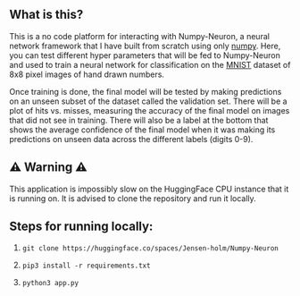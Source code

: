 ## What is this?

This is a no code platform for interacting with Numpy-Neuron, a neural network framework that I have built from scratch
using only [numpy](https://numpy.org/). Here, you can test different hyper parameters that will be fed to Numpy-Neuron and used to train a neural network for classification on the [MNIST](https://scikit-learn.org/stable/modules/generated/sklearn.datasets.load_digits.html) dataset of 8x8 pixel images of hand drawn numbers.

Once training is done, the final model will be tested by making predictions on an unseen subset of the dataset called the validation set. There will be a plot of hits vs. misses, measuring the accuracy of the final model on images that did not see in training. There will also be a label at the bottom that shows the average confidence of the final model when it was making its predictions on unseen data across the different labels (digits 0-9).

## ⚠️ Warning ⚠️
This application is impossibly slow on the HuggingFace CPU instance that it is running on. It is advised to clone the 
repository and run it locally.

## Steps for running locally:

1. `git clone https://huggingface.co/spaces/Jensen-holm/Numpy-Neuron`

2. `pip3 install -r requirements.txt`

3. `python3 app.py`
